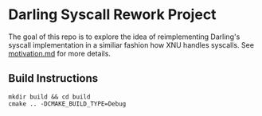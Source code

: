 # Darling Syscall Rework Project

The goal of this repo is to explore the idea of reimplementing Darling's syscall implementation in a similiar fashion how XNU handles syscalls. See [motivation.md](doc/motivation.md) for more details.

## Build Instructions

```
mkdir build && cd build
cmake .. -DCMAKE_BUILD_TYPE=Debug
```